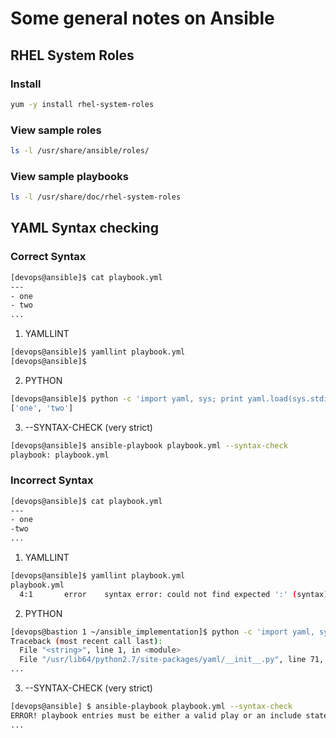 # Some general notes on Ansible

## RHEL System Roles
### Install
```bash
yum -y install rhel-system-roles
```
### View sample roles
```bash
ls -l /usr/share/ansible/roles/
```

### View sample playbooks
```bash
ls -l /usr/share/doc/rhel-system-roles
```

## YAML Syntax checking

### Correct Syntax

```bash
[devops@ansible]$ cat playbook.yml
---
- one
- two
...
```

1. YAMLLINT

```bash
[devops@ansible]$ yamllint playbook.yml
[devops@ansible]$
```

2. PYTHON
```bash
[devops@ansible]$ python -c 'import yaml, sys; print yaml.load(sys.stdin)' < playbook.yml
['one', 'two']
```

3. --SYNTAX-CHECK (very strict)
```bash
[devops@ansible]$ ansible-playbook playbook.yml --syntax-check
playbook: playbook.yml
```


### Incorrect Syntax

```bash
[devops@ansible]$ cat playbook.yml
---
- one
-two
...
```

1. YAMLLINT
```bash
[devops@ansible]$ yamllint playbook.yml
playbook.yml
  4:1       error    syntax error: could not find expected ':' (syntax)
```

2. PYTHON
```bash
[devops@bastion 1 ~/ansible_implementation]$ python -c 'import yaml, sys; print yaml.load(sys.stdin)' < playbook.yml
Traceback (most recent call last):
  File "<string>", line 1, in <module>
  File "/usr/lib64/python2.7/site-packages/yaml/__init__.py", line 71, in load
...
```

3. --SYNTAX-CHECK (very strict)
```bash
[devops@ansible] $ ansible-playbook playbook.yml --syntax-check
ERROR! playbook entries must be either a valid play or an include statement
...
```